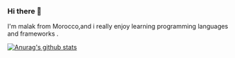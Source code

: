 ### Hi there 👋
I'm malak from Morocco,and i really enjoy learning  programming languages  and  frameworks .

[![Anurag's github stats](https://github-readme-stats.vercel.app/api?username=MalakLAKSAI23)](https://github.com/anuraghazara/github-readme-stats)
